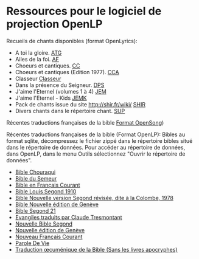 # Ressources pour le logiciel de projection OpenLP


Recueils de chants disponibles (format OpenLyrics):

- A toi la gloire.                                   [ATG](https://github.com/Honkey57/Ressources_OpenLP/raw/main/A_toi_la_gloire.7z)       
- Ailes de la foi.                                   [AF](https://github.com/Honkey57/Ressources_OpenLP/raw/main/Ailes_de_la_foi.7z)
- Choeurs et cantiques.                              [CC](https://github.com/Honkey57/Ressources_OpenLP/raw/main/Choeurs_et_cantiques.7z)
- Choeurs et cantiques (Edition 1977).               [CCA](https://github.com/Honkey57/Ressources_OpenLP/raw/main/Choeurs_et_cantiques_Edition_1977.7z)
- Classeur                                           [Classeur](https://github.com/Honkey57/Ressources_OpenLP/raw/main/Classeur.7z)
- Dans la présence du Seigneur.                      [DPS](https://github.com/Honkey57/Ressources_OpenLP/raw/main/Dans_la_pr%C3%A9sence_du_seigneur.7z)
- J'aime l'Eternel (volumes 1 à 4)                   [JEM](https://github.com/Honkey57/Ressources_OpenLP/raw/main/J'aime_l_Eternel_Volume_1-4.7z)
- J'aime l'Eternel - Kids                            [JEMK](https://github.com/Honkey57/Ressources_OpenLP/raw/main/J_aime_L_Eternel_Kids.7z)
- Pack de chants issue du site http://shir.fr/wiki/  [SHIR](https://github.com/Honkey57/Ressources_OpenLP/raw/main/Shir.7z)
- Divers chants dans le répertoire chant.            [SUP](https://github.com/Honkey57/Ressources_OpenLP/raw/main/Suppl%C3%A9ments.7z)


Récentes traductions françaises de la bible [Format OpenSong](https://github.com/Honkey57/Ressources_OpenLP/raw/main/Bibles_recentes_OpenSong.zip))

Récentes traductions françaises de la bible (Format OpenLP):
Bibles au format sqlite, décompressez le fichier zippé dans le répertoire bibles situé dans le répertoire de données.
Pour accéder au répertoire de données, dans OpenLP, dans le menu Outils sélectionnez "Ouvrir le répertoire de données". 


- [Bible Chouraqui]()
- [Bible du Semeur]()
- [Bible en Français Courant]()
- [Bible Louis Segond 1910]()
- [Bible Nouvelle version Segond révisée, dite à la Colombe, 1978]()
- [Bible Nouvelle édition de Genève]()
- [Bible Segond 21]()
- [Evangiles traduits par Claude Tresmontant]()
- [Nouvelle Bible Segond]()
- [Nouvelle édition de Genève]()
- [Nouveau Français Courant]()
- [Parole De Vie]()
- [Traduction œcuménique de la Bible (Sans les livres apocryphes)]()
